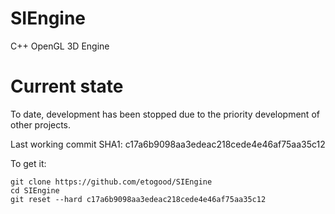 # SIEngine
C++ OpenGL 3D Engine

# Current state
To date, development has been stopped due to the priority development of other projects. 

Last working commit SHA1: c17a6b9098aa3edeac218cede4e46af75aa35c12

To get it:
```
git clone https://github.com/etogood/SIEngine
cd SIEngine
git reset --hard c17a6b9098aa3edeac218cede4e46af75aa35c12
```
